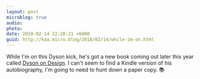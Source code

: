 ```yaml
---
layout: post
microblog: true
audio: 
photo: 
date: 2018-02-14 22:28:21 +0400
guid: http://kaa.micro.blog/2018/02/14/while-im-on.html
---
```

While I'm on this Dyson kick, he's got a new book coming out later this year called [Dyson on Design](https://www.amazon.com/Dyson-Design-Charlotte-Fiell/dp/1780679513). I can't seem to find a Kindle version of his autobiography, I'm going to need to hunt down a paper copy. 📚
